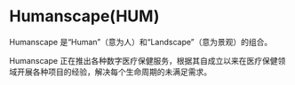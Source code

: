 # Humanscape(HUM)


Humanscape 是“Human”（意为人）和“Landscape”（意为景观）的组合。

Humanscape 正在推出各种数字医疗保健服务，根据其自成立以来在医疗保健领域开展各种项目的经验，解决每个生命周期的未满足需求。
